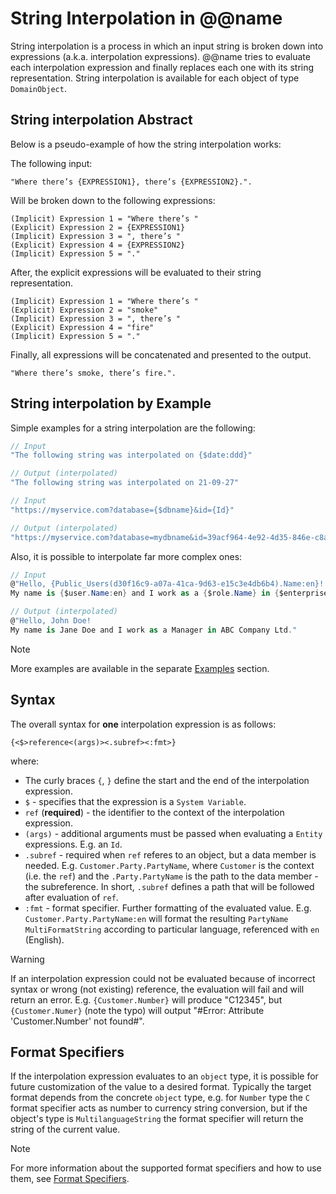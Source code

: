 ﻿# String Interpolation in @@name

String interpolation is a process in which an input string is broken down into expressions (a.k.a. interpolation expressions). @@name tries to evaluate each interpolation expression and finally replaces each one with its string representation. String interpolation is available for each object of type `DomainObject`.

## String interpolation Abstract

Below is a pseudo-example of how the string interpolation works:

The following input:
```
"Where there’s {EXPRESSION1}, there’s {EXPRESSION2}.".
```

Will be broken down to the following expressions:
```
(Implicit) Expression 1 = "Where there’s "
(Explicit) Expression 2 = {EXPRESSION1}
(Implicit) Expression 3 = ", there’s "
(Explicit) Expression 4 = {EXPRESSION2}
(Implicit) Expression 5 = "."
```

After, the explicit expressions will be evaluated to their string representation.
```
(Implicit) Expression 1 = "Where there’s "
(Explicit) Expression 2 = "smoke"
(Implicit) Expression 3 = ", there’s "
(Explicit) Expression 4 = "fire"
(Implicit) Expression 5 = "."
```

Finally, all expressions will be concatenated and presented to the output.
```
"Where there’s smoke, there’s fire.".
```

## String interpolation by Example

Simple examples for a string interpolation are the following:
```cs
// Input
"The following string was interpolated on {$date:ddd}"

// Output (interpolated)
"The following string was interpolated on 21-09-27"
```

```cs
// Input
"https://myservice.com?database={$dbname}&id={Id}"

// Output (interpolated)
"https://myservice.com?database=mydbname&id=39acf964-4e92-4d35-846e-c8a38efff02d"
```

Also, it is possible to interpolate far more complex ones:
```cs
// Input
@"Hello, {Public_Users(d30f16c9-a07a-41ca-9d63-e15c3e4db6b4).Name:en}!
My name is {$user.Name:en} and I work as a {$role.Name} in {$enterprisecompany.Company.Name:en}."

// Output (interpolated)
@"Hello, John Doe!
My name is Jane Doe and I work as a Manager in ABC Company Ltd."
```

> [!NOTE]
> More examples are available in the separate [Examples](examples/index.md) section.

## Syntax
The overall syntax for **one** interpolation expression is as follows:

`{<$>reference<(args)><.subref><:fmt>}`

where:
* The curly braces `{`, `}` define the start and the end of the interpolation expression.
* `$` - specifies that the expression is a `System Variable`.
* `ref` (**required**) - the identifier to the context of the interpolation expression. 
* `(args)` - additional arguments must be passed when evaluating a `Entity` expressions. E.g. an `Id`.
* `.subref` - required when `ref` referes to an object, but a data member is needed. E.g. `Customer.Party.PartyName`, where `Customer` is the context (i.e. the `ref`) and the `.Party.PartyName` is the path to the data member - the subreference. In short, `.subref` defines a path that will be followed after evaluation of `ref`.
* `:fmt` - format specifier. Further formatting of the evaluated value. E.g. `Customer.Party.PartyName:en` will format the resulting `PartyName` `MultiFormatString` according to particular language, referenced with `en` (English).

> [!WARNING]
> If an interpolation expression could not be evaluated because of incorrect syntax or wrong (not existing) reference, the evaluation will fail and will return an error. E.g. `{Customer.Number}` will produce "C12345", but `{Customer.Numer}` (note the typo) will output "#Error: Attribute 'Customer.Number' not found#".

## Format Specifiers
If the interpolation expression evaluates to an `object` type, it is possible for future customization of the value to a desired format. Typically the target format depends from the concrete `object` type, e.g. for `Number` type the `C` format specifier acts as number to currency string conversion, but if the object's type is `MultilanguageString` the format specifier will return the string of the current value.

> [!NOTE]
> For more information about the supported format specifiers and how to use them, see [Format Specifiers](format-specifiers.md).
